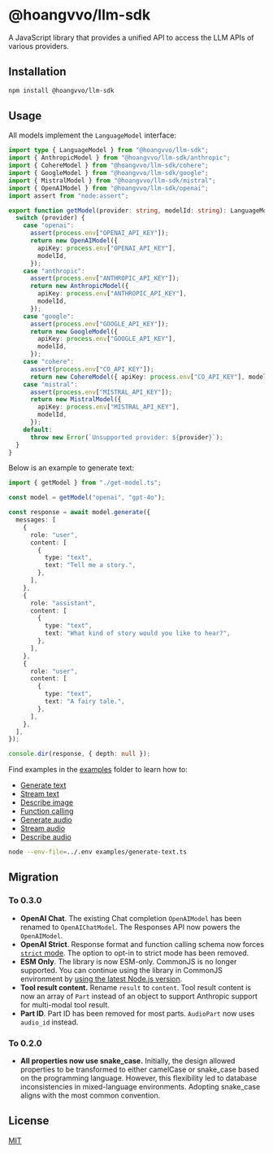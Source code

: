# @hoangvvo/llm-sdk

A JavaScript library that provides a unified API to access the LLM APIs of various providers.

## Installation

```bash
npm install @hoangvvo/llm-sdk
```

## Usage

All models implement the `LanguageModel` interface:

```typescript
import type { LanguageModel } from "@hoangvvo/llm-sdk";
import { AnthropicModel } from "@hoangvvo/llm-sdk/anthropic";
import { CohereModel } from "@hoangvvo/llm-sdk/cohere";
import { GoogleModel } from "@hoangvvo/llm-sdk/google";
import { MistralModel } from "@hoangvvo/llm-sdk/mistral";
import { OpenAIModel } from "@hoangvvo/llm-sdk/openai";
import assert from "node:assert";

export function getModel(provider: string, modelId: string): LanguageModel {
  switch (provider) {
    case "openai":
      assert(process.env["OPENAI_API_KEY"]);
      return new OpenAIModel({
        apiKey: process.env["OPENAI_API_KEY"],
        modelId,
      });
    case "anthropic":
      assert(process.env["ANTHROPIC_API_KEY"]);
      return new AnthropicModel({
        apiKey: process.env["ANTHROPIC_API_KEY"],
        modelId,
      });
    case "google":
      assert(process.env["GOOGLE_API_KEY"]);
      return new GoogleModel({
        apiKey: process.env["GOOGLE_API_KEY"],
        modelId,
      });
    case "cohere":
      assert(process.env["CO_API_KEY"]);
      return new CohereModel({ apiKey: process.env["CO_API_KEY"], modelId });
    case "mistral":
      assert(process.env["MISTRAL_API_KEY"]);
      return new MistralModel({
        apiKey: process.env["MISTRAL_API_KEY"],
        modelId,
      });
    default:
      throw new Error(`Unsupported provider: ${provider}`);
  }
}
```

Below is an example to generate text:

```typescript
import { getModel } from "./get-model.ts";

const model = getModel("openai", "gpt-4o");

const response = await model.generate({
  messages: [
    {
      role: "user",
      content: [
        {
          type: "text",
          text: "Tell me a story.",
        },
      ],
    },
    {
      role: "assistant",
      content: [
        {
          type: "text",
          text: "What kind of story would you like to hear?",
        },
      ],
    },
    {
      role: "user",
      content: [
        {
          type: "text",
          text: "A fairy tale.",
        },
      ],
    },
  ],
});

console.dir(response, { depth: null });
```

Find examples in the [examples](./examples/) folder to learn how to:

- [Generate text](./examples/generate-text.ts)
- [Stream text](./examples/stream-text.ts)
- [Describe image](./examples/describe-image.ts)
- [Function calling](./examples/tool-use.ts)
- [Generate audio](./examples/generate-audio.ts)
- [Stream audio](./examples/stream-audio.ts)
- [Describe audio](./examples/describe-audio.ts)

```bash
node --env-file=../.env examples/generate-text.ts
```

## Migration

### To 0.3.0

- **OpenAI Chat**. The existing Chat completion `OpenAIModel` has been renamed to `OpenAIChatModel`. The Responses API now powers the `OpenAIModel`.
- **OpenAI Strict**. Response format and function calling schema now forces [`strict` mode](https://platform.openai.com/docs/guides/structured-outputs). The option to opt-in to strict mode has been removed.
- **ESM Only**. The library is now ESM-only. CommonJS is no longer supported. You can continue using the library in CommonJS environment by [using the latest Node.js version](https://nodejs.org/api/modules.html#loading-ecmascript-modules-using-require).
- **Tool result content.** Rename `result` to `content`. Tool result content is now an array of `Part` instead of an object to support Anthropic support for multi-modal tool result.
- **Part ID**. Part ID has been removed for most parts. `AudioPart` now uses `audio_id` instead.

### To 0.2.0

- **All properties now use snake_case.** Initially, the design allowed properties to be transformed to either camelCase or snake_case based on the programming language. However, this flexibility led to database inconsistencies in mixed-language environments. Adopting snake_case aligns with the most common convention.

## License

[MIT](https://github.com/hoangvvo/llm-sdk/blob/main/LICENSE)
